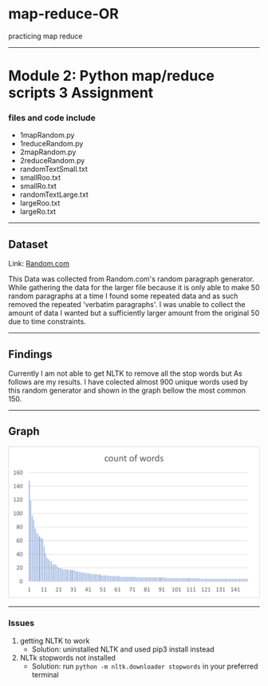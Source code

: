 # map-reduce-OR

practicing map reduce

---

# Module 2: Python map/reduce scripts 3 Assignment
### files and code include
- 1mapRandom.py
- 1reduceRandom.py
- 2mapRandom.py
- 2reduceRandom.py
- randomTextSmall.txt
- smallRoo.txt
- smallRo.txt
- randomTextLarge.txt
- largeRoo.txt
- largeRo.txt

---

 ## Dataset

Link: [Random.com](https://randomwordgenerator.com/paragraph.php)

This Data was collected from Random.com's random paragraph generator. While gathering the data for the larger file because it is only able to make 50 random paragraphs at a time I found some repeated data and as such removed the repeated 'verbatim paragraphs'. I was unable to collect the amount of data I wanted but a sufficiently larger amount from the original 50 due to time constraints.

---

## Findings

Currently I am not able to get NLTK to remove all the stop words but As follows are my results. I have colected almost 900 unique words used by this random generator and shown in the graph bellow the most common 150. 

---

## Graph

!["graph of the count of top words"](countofwords.png)

---

### Issues

1. getting NLTK to work 
    - Solution:  uninstalled NLTK and used pip3 install instead
2. NLTk stopwords not installed
    - Solution: run ``` python -m nltk.downloader stopwords ``` in your preferred terminal